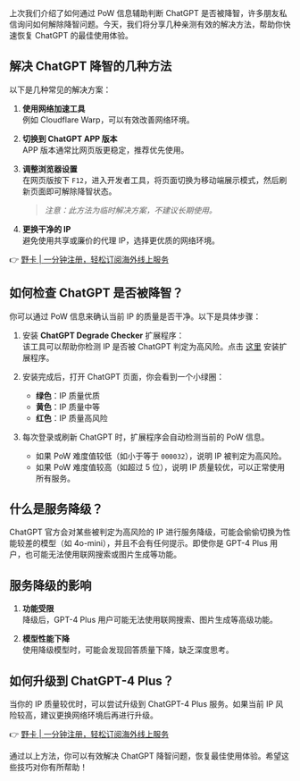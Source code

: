 上次我们介绍了如何通过 PoW 信息辅助判断 ChatGPT 是否被降智，许多朋友私信询问如何解除降智问题。今天，我们将分享几种亲测有效的解决方法，帮助你快速恢复 ChatGPT 的最佳使用体验。

## 解决 ChatGPT 降智的几种方法

以下是几种常见的解决方案：

1. **使用网络加速工具**  
   例如 Cloudflare Warp，可以有效改善网络环境。

2. **切换到 ChatGPT APP 版本**  
   APP 版本通常比网页版更稳定，推荐优先使用。

3. **调整浏览器设置**  
   在网页版按下 `F12`，进入开发者工具，将页面切换为移动端展示模式，然后刷新页面即可解除降智状态。  
   > *注意：此方法为临时解决方案，不建议长期使用。*

4. **更换干净的 IP**  
   避免使用共享或廉价的代理 IP，选择更优质的网络环境。

👉 [野卡 | 一分钟注册，轻松订阅海外线上服务](https://bit.ly/bewildcard)

## 如何检查 ChatGPT 是否被降智？

你可以通过 PoW 信息来确认当前 IP 的质量是否干净。以下是具体步骤：

1. 安装 **ChatGPT Degrade Checker** 扩展程序：  
   该工具可以帮助你检测 IP 是否被 ChatGPT 判定为高风险。点击 [这里](https://chromewebstore.google.com/detail/chatgpt-degrade-checker-%E9%99%8D/inidgeckbobnafenlmlgfbeoijiamepm?authuser=0&hl=zh-CN) 安装扩展程序。

2. 安装完成后，打开 ChatGPT 页面，你会看到一个小绿圈：  
   - **绿色**：IP 质量优质  
   - **黄色**：IP 质量中等  
   - **红色**：IP 质量高风险  

3. 每次登录或刷新 ChatGPT 时，扩展程序会自动检测当前的 PoW 信息。  
   - 如果 PoW 难度值较低（如小于等于 `000032`），说明 IP 被判定为高风险。  
   - 如果 PoW 难度值较高（如超过 5 位），说明 IP 质量较优，可以正常使用所有服务。

## 什么是服务降级？

ChatGPT 官方会对某些被判定为高风险的 IP 进行服务降级，可能会偷偷切换为性能较差的模型（如 4o-mini），并且不会有任何提示。即使你是 GPT-4 Plus 用户，也可能无法使用联网搜索或图片生成等功能。

## 服务降级的影响

1. **功能受限**  
   降级后，GPT-4 Plus 用户可能无法使用联网搜索、图片生成等高级功能。

2. **模型性能下降**  
   使用降级模型时，可能会发现回答质量下降，缺乏深度思考。

## 如何升级到 ChatGPT-4 Plus？

当你的 IP 质量较优时，可以尝试升级到 ChatGPT-4 Plus 服务。如果当前 IP 风险较高，建议更换网络环境后再进行升级。

👉 [野卡 | 一分钟注册，轻松订阅海外线上服务](https://bit.ly/bewildcard)

通过以上方法，你可以有效解决 ChatGPT 降智问题，恢复最佳使用体验。希望这些技巧对你有所帮助！